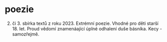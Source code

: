 # poezie
2. či 3. sbírka textů z roku 2023.
Extrémní poezie. 
Vhodné pro děti starší 18. let. 
Proud vědomí znamenáající úplné odhalení duše básníka. 
Kecy - samozřejmě.
